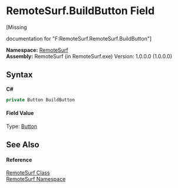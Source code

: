 # RemoteSurf.BuildButton Field
 

\[Missing <summary> documentation for "F:RemoteSurf.RemoteSurf.BuildButton"\]

**Namespace:**&nbsp;<a href="N_RemoteSurf">RemoteSurf</a><br />**Assembly:**&nbsp;RemoteSurf (in RemoteSurf.exe) Version: 1.0.0.0 (1.0.0.0)

## Syntax

**C#**<br />
``` C#
private Button BuildButton
```


#### Field Value
Type: <a href="http://msdn2.microsoft.com/en-us/library/031c58k4" target="_blank">Button</a>

## See Also


#### Reference
<a href="T_RemoteSurf_RemoteSurf">RemoteSurf Class</a><br /><a href="N_RemoteSurf">RemoteSurf Namespace</a><br />
